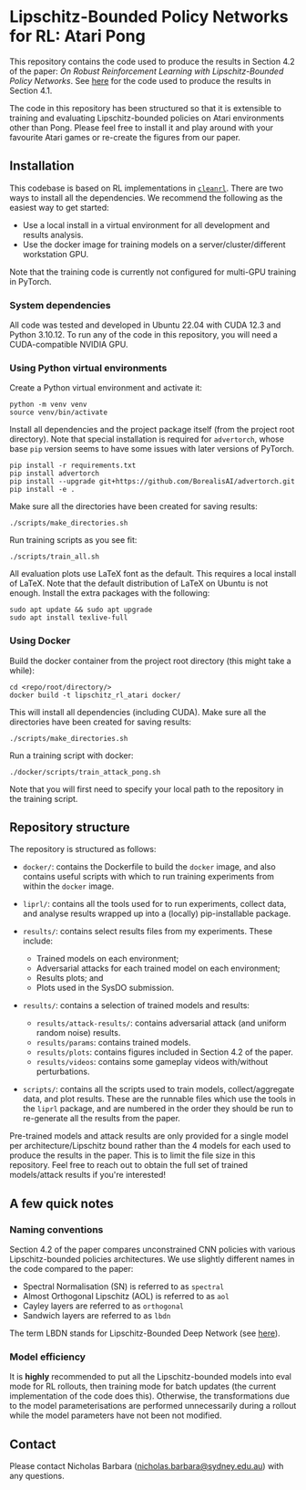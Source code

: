 # Lipschitz-Bounded Policy Networks for RL: Atari Pong

This repository contains the code used to produce the results in Section 4.2 of the paper: *On Robust Reinforcement Learning with Lipschitz-Bounded Policy Networks*. See [here](https://github.com/nic-barbara/Lipschitz-RL-MJX) for the code used to produce the results in Section 4.1.

The code in this repository has been structured so that it is extensible to training and evaluating Lipschitz-bounded policies on Atari environments other than Pong. Please feel free to install it and play around with your favourite Atari games or re-create the figures from our paper.


## Installation

This codebase is based on RL implementations in [`cleanrl`](https://github.com/vwxyzjn/cleanrl). There are two ways to install all the dependencies. We recommend the following as the easiest way to get started:
- Use a local install in a virtual environment for all development and results analysis.
- Use the docker image for training models on a server/cluster/different workstation GPU.

Note that the training code is currently not configured for multi-GPU training in PyTorch.

### System dependencies

All code was tested and developed in Ubuntu 22.04 with CUDA 12.3 and Python 3.10.12. To run any of the code in this repository, you will need a CUDA-compatible NVIDIA GPU.


### Using Python virtual environments

Create a Python virtual environment and activate it:

    python -m venv venv
    source venv/bin/activate

Install all dependencies and the project package itself (from the project root directory). Note that special installation is required for `advertorch`, whose base `pip` version seems to have some issues with later versions of PyTorch.

    pip install -r requirements.txt
    pip install advertorch
    pip install --upgrade git+https://github.com/BorealisAI/advertorch.git
    pip install -e .

Make sure all the directories have been created for saving results:

    ./scripts/make_directories.sh

Run training scripts as you see fit:

    ./scripts/train_all.sh

All evaluation plots use LaTeX font as the default. This requires a local install of LaTeX. Note that the default distribution of LaTeX on Ubuntu is not enough. Install the extra packages with the following:

    sudo apt update && sudo apt upgrade
    sudo apt install texlive-full

### Using Docker

Build the docker container from the project root directory (this might take a while):

    cd <repo/root/directory/>
    docker build -t lipschitz_rl_atari docker/

This will install all dependencies (including CUDA). Make sure all the directories have been created for saving results:

    ./scripts/make_directories.sh

Run a training script with docker:

    ./docker/scripts/train_attack_pong.sh

Note that you will first need to specify your local path to the repository in the training script.


## Repository structure

The repository is structured as follows:

- `docker/`: contains the Dockerfile to build the `docker` image, and also contains useful scripts with which to run training experiments from within the `docker` image.

- `liprl/`: contains all the tools used for to run experiments, collect data, and analyse results wrapped up into a (locally) pip-installable package.

- `results/`: contains select results files from my experiments. These include:
    - Trained models on each environment;
    - Adversarial attacks for each trained model on each environment;
    - Results plots; and
    - Plots used in the SysDO submission.

- `results/`: contains a selection of trained models and results:
    - `results/attack-results/`: contains adversarial attack (and uniform random noise) results.
    - `results/params`: contains trained models.
    - `results/plots`: contains figures included in Section 4.2 of the paper.
    - `results/videos`: contains some gameplay videos with/without perturbations.

- `scripts/`: contains all the scripts used to train models, collect/aggregate data, and plot results. These are the runnable files which use the tools in the `liprl` package, and are numbered in the order they should be run to re-generate all the results from the paper.

Pre-trained models and attack results are only provided for a single model per architecture/Lipschitz bound rather than the 4 models for each used to produce the results in the paper. This is to limit the file size in this repository. Feel free to reach out to obtain the full set of trained models/attack results if you're interested!


## A few quick notes

### Naming conventions

Section 4.2 of the paper compares unconstrained CNN policies with various Lipschitz-bounded policies architectures. We use slightly different names in the code compared to the paper:
- Spectral Normalisation (SN) is referred to as `spectral`
- Almost Orthogonal Lipschitz (AOL) is referred to as `aol`
- Cayley layers are referred to as `orthogonal`
- Sandwich layers are referred to as `lbdn`

The term LBDN stands for Lipschitz-Bounded Deep Network (see [here](https://github.com/acfr/LBDN)).

### Model efficiency

It is **highly** recommended to put all the Lipschitz-bounded models into eval mode for RL rollouts, then training mode for batch updates (the current implementation of the code does this). Otherwise, the transformations due to the model parameterisations are performed unnecessarily during a rollout while the model parameters have not been not modified.


## Contact

Please contact Nicholas Barbara (nicholas.barbara@sydney.edu.au) with any questions.
